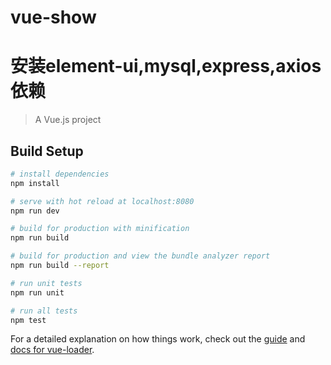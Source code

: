 # vue-show
# 安装element-ui,mysql,express,axios依赖
<!--
1.  2021-12-05 23:59:19
  进行登陆页面的布局设置,UI界面分布,初步的跳转功能的实现
2.  2022-01-06 23:43:44
  重新完善了登陆和注册界面的逻辑操作,跳转功能等的实现.使得登陆逻辑更为清晰.和小程序端口共用一个数据库来注册和登陆.
3.  2022-01-06 23:45:26
  带有-pre后缀的为之前只带有登陆验证的后端接口文件.
4.  2022-01-07 00:01:46
  出现错误:
    [
      throw err; // Rethrow non-MySQL errors
      ^
  Error [ERR_HTTP_HEADERS_SENT]: Cannot set headers after   they are sent to the client 
  ]
      考虑使用和小程序应用一样,使用PHP后端服务来验证.
5.  2022-01-07 09:20:54
  这种问题的出现是由于，node每次只能返回一次res.send()，如果返回多次就会报这样的错。
6.  2022-01-07 10:27:16
  完善验证码逻辑登录.
  并且通过sessionStorage.setItem('ms_username', this.ruleForm.userName)
7.  2022-01-07 20:09:56
  1.npm run build 后,上传至云服务器,静态资源不显示问题,
  见CSDN链接:https://i.csdn.net/#/user-center/collection-list?type=1&folder=12302505&key=4
  2.路由跳转模式还是hash模式,不是history.
  3. 步骤: 设置好各个路径后,你npm run build -- 将dist文件夹放在 dist的dist里面--配置nginx代理,设置接口如 api/user{ }要一一对应 --》通过pm2 来管理node服务
8.  2022-01-07 21:20:09
  1.注册界面还需美化完善.
  2.其他监控、反向控制界面还需要完善.()不能只盯着美化界面去做,功能应该先实现.美化后期可以再做.
9.  2022-01-11 14:23:32
  1.nginx服务器偶现崩溃的迹象,目前只能通过重装宝塔nginx的方式来解决此问题.
  2.若将小程序的数据库php文件放在云服务器上,当nginx服务器发生问题的时候会使用不了登陆和注册的验证.
  3.解决方式:(重新补习nginx的知识,当再次遇到突发问题的时候即使解决.)
10. 2022-01-11 15:00:24
  1.初步完善侧边栏和各子菜单,建议十五号之前完成硬件模块的选择使用和页面的传值.
11. 2022-01-13 08:41:03
  1.加入读取数据库内容的表格,方便数据查看.
  2.同理得到一个用户数据库和环境数据库的显示.但对于封装好的表格属性,如page-current等方法还有待完善.如 分页显示,查询等.
12. 2022-01-13 10:50:41
  1.同时还修改了 config里面的index的属性
  [
    assetsPublicPath: '/',//打包的时候变成’./‘
    ]
    在打包的时候记得改回去‘./’
    因为在本地设置成‘./’会显示空白,所以在本地的时候就为‘/’
13. 2022-01-14 09:35:00
  1.对于环境数据的数据库,必须采用分页查询的方式,否则一次性请求千条的数据会过多.
  2.  2022-01-14 11:06:24
    目前在control.vue中编写了分页test,可对,mysql表中的小部分数据进行分页查询.
    但还未解决axios按需请求数据库的操作.即,目前只是先对数据库的数据一次性全部获取,然后再进行数据的分页.
    而最终要实现的是页面按需从数据库中获取数据,因为若一次性向服务器请求全部的数据,数据量太大会对服务器造成阻塞,即 用到哪里,就请求到哪里.
  3. 2022-01-14 11:22:22
    考虑减少样本容量,此前环境数据库已采集近万条数据,可适当减少,从而降低阻塞可能.对数据库定时备份和清除冗余数据.

   

 -->
> A Vue.js project

## Build Setup

``` bash
# install dependencies
npm install

# serve with hot reload at localhost:8080
npm run dev

# build for production with minification
npm run build

# build for production and view the bundle analyzer report
npm run build --report

# run unit tests
npm run unit

# run all tests
npm test
```

For a detailed explanation on how things work, check out the [guide](http://vuejs-templates.github.io/webpack/) and [docs for vue-loader](http://vuejs.github.io/vue-loader).
